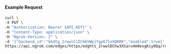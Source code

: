 <!-- Code generated for API Clients. DO NOT EDIT. -->

#### Example Request

```bash
curl \
-X PUT \
-H "Authorization: Bearer {API_KEY}" \
-H "Content-Type: application/json" \
-H "Ngrok-Version: 2" \
-d '{"backend_id":"bkdtg_2rwwlC1IC66VWpjYgp67loXQ6MX","enabled":true}' \
https://api.ngrok.com/edges/https/edghts_2rwwlDChw3XSaru4m0esgKiy0Qq/routes/edghtsrt_2rwwlE61cYhrMpCTAr2noPjYztq/backend
```
